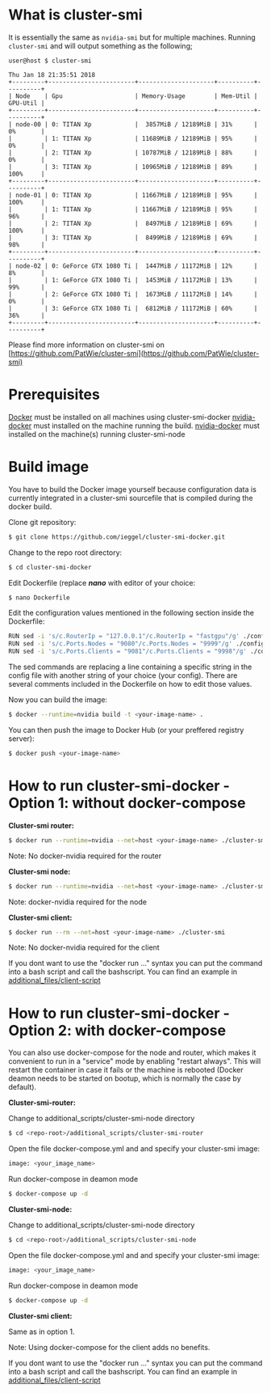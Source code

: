 # What is cluster-smi
It is essentially the same as `nvidia-smi` but for multiple machines.
Running `cluster-smi` and will output something as the following;
```console
user@host $ cluster-smi

Thu Jan 18 21:35:51 2018
+---------+------------------------+---------------------+----------+----------+
| Node    | Gpu                    | Memory-Usage        | Mem-Util | GPU-Util |
+---------+------------------------+---------------------+----------+----------+
| node-00 | 0: TITAN Xp            |  3857MiB / 12189MiB | 31%      | 0%       |
|         | 1: TITAN Xp            | 11689MiB / 12189MiB | 95%      | 0%       |
|         | 2: TITAN Xp            | 10787MiB / 12189MiB | 88%      | 0%       |
|         | 3: TITAN Xp            | 10965MiB / 12189MiB | 89%      | 100%     |
+---------+------------------------+---------------------+----------+----------+
| node-01 | 0: TITAN Xp            | 11667MiB / 12189MiB | 95%      | 100%     |
|         | 1: TITAN Xp            | 11667MiB / 12189MiB | 95%      | 96%      |
|         | 2: TITAN Xp            |  8497MiB / 12189MiB | 69%      | 100%     |
|         | 3: TITAN Xp            |  8499MiB / 12189MiB | 69%      | 98%      |
+---------+------------------------+---------------------+----------+----------+
| node-02 | 0: GeForce GTX 1080 Ti |  1447MiB / 11172MiB | 12%      | 8%       |
|         | 1: GeForce GTX 1080 Ti |  1453MiB / 11172MiB | 13%      | 99%      |
|         | 2: GeForce GTX 1080 Ti |  1673MiB / 11172MiB | 14%      | 0%       |
|         | 3: GeForce GTX 1080 Ti |  6812MiB / 11172MiB | 60%      | 36%      |
+---------+------------------------+---------------------+----------+----------+
```
Please find more information on cluster-smi on [https://github.com/PatWie/cluster-smi](https://github.com/PatWie/cluster-smi)

# Prerequisites
[Docker](https://docs.docker.com/install/) must be installed on all machines using cluster-smi-docker
[nvidia-docker](https://github.com/NVIDIA/nvidia-docker) must installed on the machine running the build.
[nvidia-docker](https://github.com/NVIDIA/nvidia-docker) must installed on the machine(s) running cluster-smi-node

# Build image
You have to build the Docker image yourself because configuration data is currently integrated in a cluster-smi sourcefile that is compiled during the docker build.

Clone git repository:
```sh
$ git clone https://github.com/ieggel/cluster-smi-docker.git
```
Change to the repo root directory:
```sh
$ cd cluster-smi-docker
```
Edit Dockerfile (replace ***nano*** with editor of your choice:
```sh
$ nano Dockerfile
```
Edit the configuration values mentioned in the following section inside the Dockerfile:
```sh
RUN sed -i 's/c.RouterIp = "127.0.0.1"/c.RouterIp = "fastgpu"/g' ./config.go
RUN sed -i 's/c.Ports.Nodes = "9080"/c.Ports.Nodes = "9999"/g' ./config.go
RUN sed -i 's/c.Ports.Clients = "9081"/c.Ports.Clients = "9998"/g' ./config.go
```
The sed commands are replacing a line containing a specific string in the config file with another string of your choice (your config). There are several comments included in the Dockerfile on how to edit those values.

Now you can build the image:
```sh
$ docker --runtime=nvidia build -t <your-image-name> .
```
You can then push the image to Docker Hub (or your preffered registry server):
```sh
$ docker push <your-image-name>
```

# How to run cluster-smi-docker - Option 1: without docker-compose

**Cluster-smi router:**
```sh
$ docker run --runtime=nvidia --net=host <your-image-name> ./cluster-smi-router
```
Note: No docker-nvidia required for the router

**Cluster-smi node:**
```sh
$ docker run --runtime=nvidia --net=host <your-image-name> ./cluster-smi-node
```
Note: docker-nvidia required for the node

**Cluster-smi client:**
```sh
$ docker run --rm --net=host <your-image-name> ./cluster-smi
```
Note: No docker-nvidia required for the client

If you dont want to use the "docker run ..." syntax you can put the command into a bash script and call the bashscript. You can find an example in [additional_files/client-script](additional_scripts/client-script)




# How to run cluster-smi-docker - Option 2: with docker-compose
You can also use docker-compose for the node and router, which makes it convenient to run in a "service" mode by enabling "restart always". This will restart the container in case it fails or the machine is rebooted (Docker deamon needs to be started on bootup, which is normally the case by default).

**Cluster-smi-router:**

Change to additional_scripts/cluster-smi-node directory
```sh
$ cd <repo-root>/additional_scripts/cluster-smi-router
```
Open the file docker-compose.yml and and specify your cluster-smi image:
```sh
image: <your_image_name>
```

Run docker-compose in deamon mode
```sh
$ docker-compose up -d
```

**Cluster-smi-node:**

Change to additional_scripts/cluster-smi-node directory
```sh
$ cd <repo-root>/additional_scripts/cluster-smi-node
```
Open the file docker-compose.yml and and specify your cluster-smi image:
```sh
image: <your_image_name>
```
Run docker-compose in deamon mode
```sh
$ docker-compose up -d
```

**Cluster-smi client:**

Same as in option 1.

Note: Using docker-compose for the client adds no benefits. 

If you dont want to use the "docker run ..." syntax you can put the command into a bash script and call the bashscript. You can find an example in [additional_files/client-script](additional_scripts/client-script)

